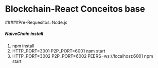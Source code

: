 # Blockchain-React Conceitos base

#####Pre-Requesitos: Node.js

##### NaiveChain install

1. npm install
2. HTTP_PORT=3001 P2P_PORT=6001 npm start
3. HTTP_PORT=3002 P2P_PORT=6002 PEERS=ws://localhost:6001 npm start





  


